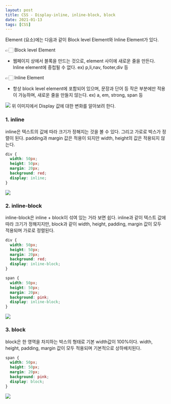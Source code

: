 ```yaml
---
layout: post
title: CSS - Display-inline, inline-block, block
date: 2021-01-13
tags: [CSS]
---
```


Element (요소)에는 다음과 같이 Block level Element와 Inline Element가 있다.

👉🏻 Block level Element

- 웹페이지 상에서 블록을 만드는 것으로, element 사이에 새로운 줄을 만든다. lnline element에 중첩될 수 없다. ex) p,li,nav, footer,div 등

👉🏻 Inline Element

- 항상 block level element에 포함되어 있으며, 문장과 단어 등 작은 부분에만 적용이 가능하며, 새로운 줄을 만들지 않는다. ex) a, em, strong, span 등

![](https://images.velog.io/images/hyehye/post/6a0d241e-2b66-4c38-ad77-183a85543edd/%E1%84%89%E1%85%B3%E1%84%8F%E1%85%B3%E1%84%85%E1%85%B5%E1%86%AB%E1%84%89%E1%85%A3%E1%86%BA%202021-01-12%20%E1%84%8B%E1%85%A9%E1%84%92%E1%85%AE%205.28.03.png)
위 이미지에서 Display 값에 대한 변화를 알아보려 한다.

### 1. inline

inline은 텍스트의 값에 따라 크기가 정해지는 것을 볼 수 있다. 그리고 가로로 박스가 정렬이 된다.
padding과 margin 값은 적용이 되지만 width, height의 값은 적용되지 않는다.

```css
div {
  width: 50px;
  height: 50px;
  margin: 20px;
  background: red;
  display: inline;
}
```

![](https://images.velog.io/images/hyehye/post/50495310-c3bd-4af5-a93a-35c1f7822a57/%E1%84%89%E1%85%B3%E1%84%8F%E1%85%B3%E1%84%85%E1%85%B5%E1%86%AB%E1%84%89%E1%85%A3%E1%86%BA%202021-01-12%20%E1%84%8B%E1%85%A9%E1%84%92%E1%85%AE%205.30.39.png)

### 2. inline-block

inline-block은 inline + block이 섞여 있는 거라 보면 쉽다. inline과 같이 텍스트 값에 따라 크기가 정해지지만, block과 같이 width, height, padding, margin 값이 모두 적용되며 가로로 정렬된다.

```css
div {
  width: 50px;
  height: 50px;
  margin: 20px;
  background: red;
  display: inline-block;
}

span {
  width: 50px;
  height: 50px;
  margin: 20px;
  background: pink;
  display: inline-block;
}
```

![](https://images.velog.io/images/hyehye/post/403d6169-a1df-4329-8c2d-5e756d45197a/%E1%84%89%E1%85%B3%E1%84%8F%E1%85%B3%E1%84%85%E1%85%B5%E1%86%AB%E1%84%89%E1%85%A3%E1%86%BA%202021-01-12%20%E1%84%8B%E1%85%A9%E1%84%92%E1%85%AE%205.38.29.png)

### 3. block

block은 한 영역을 차지하는 박스의 형태로 기본 width값이 100%이다. width, height, padding, margin 값이 모두 적용되며 기본적으로 상하배치된다.

```css
span {
  width: 50px;
  height: 50px;
  margin: 20px;
  background: pink;
  display: block;
}
```

![](https://images.velog.io/images/hyehye/post/f169aaae-65e7-4bb4-80ac-f7f258dc09fd/%E1%84%89%E1%85%B3%E1%84%8F%E1%85%B3%E1%84%85%E1%85%B5%E1%86%AB%E1%84%89%E1%85%A3%E1%86%BA%202021-01-12%20%E1%84%8B%E1%85%A9%E1%84%92%E1%85%AE%205.46.23.png)
